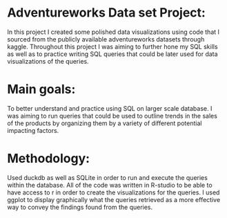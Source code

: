 # Adventureworks Data set Project:
In this project I created some polished data visualizations using code that I sourced from the publicly available adventureworks datasets through kaggle. Throughout this project I was aiming to further hone my SQL skills as well as to practice writing SQL queries that could be later used for data visualizations of the queries. 

# Main goals:
To better understand and practice using SQL on larger scale database. I was aiming to run queries that could be used to outline trends in the sales of the products by organizing them by a variety of different potential impacting factors. 

# Methodology:
Used duckdb as well as SQLite in order to run and execute the queries within the database. All of the code was written in R-studio to be able to have access to r in order to create the visualizations for the queries. I used ggplot to display graphically what the queries retrieved as a more effective way to convey the findings found from the queries. 



